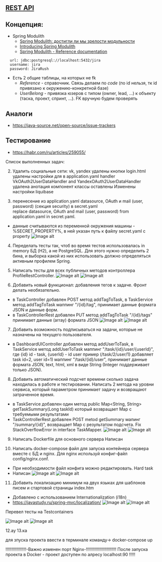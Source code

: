 ## [REST API](http://localhost:8080/doc)

## Концепция:
- Spring Modulith
  - [Spring Modulith: достигли ли мы зрелости модульности](https://habr.com/ru/post/701984/)
  - [Introducing Spring Modulith](https://spring.io/blog/2022/10/21/introducing-spring-modulith)
  - [Spring Modulith - Reference documentation](https://docs.spring.io/spring-modulith/docs/current-SNAPSHOT/reference/html/)

```
  url: jdbc:postgresql://localhost:5432/jira
  username: jira
  password: JiraRush
```
- Есть 2 общие таблицы, на которых не fk
  - _Reference_ - справочник. Связь делаем по _code_ (по id нельзя, тк id привязано к окружению-конкретной базе)
  - _UserBelong_ - привязка юзеров с типом (owner, lead, ...) к объекту (таска, проект, спринт, ...). FK вручную будем проверять

## Аналоги
- https://java-source.net/open-source/issue-trackers

## Тестирование
- https://habr.com/ru/articles/259055/

Список выполненных задач:

2. Удалить социальные сети: vk, yandex
   удалены кнопки login.html
   удалены настройки для в application.yaml
   handler  VkOAuth2UserDataHandler and YandexOAuth2UserDataHandler удалена анотация компонент классы оставлены
   Изменены настройки liquibase

3. перенесение из application.yaml datasource, OAuth и mail (user, password) (секция security)  в secret.yaml  
   replace datasource, OAuth and mail (user, password) from application.yaml in secret.yaml.
- данные считываются из переменной окружения машины - %SECRET_PROPERTY%, в ней указан путь к файлу secret.yaml
  с property
  ![Image alt](https://github.com/sfill70/project-final/blob/master/resources/static/img/secret_property.png)
4.  Переделать тесты так, чтоб во время тестов использовалась in memory БД (H2), а не PostgreSQL. 
    Для этого нужно определить 2 бина, и выборка какой из них использовать должно определяться активным профилем Spring.

5.  Написать тесты для всех публичных методов контроллера ProfileRestController.
    ![Image alt](https://github.com/sfill70/project-final/blob/master/resources/static/img/test.png)
    ![Image alt](https://github.com/sfill70/project-final/blob/master/resources/static/img/test2.png)

6. Добавить новый функционал: добавления тегов к задаче. Фронт делать необязательно.
- в  TaskController добавлен POST метод addTagToTask, в TaskService метод addTagToTask
  маппинг "/{id}/tag", принимает данные формата JSON и данные форм.
- в TaskControllerRest добавлен PUT метод addTagToTask "/{id}/tags" принимает данные (array) формата JSON
  ![Image alt](https://github.com/sfill70/project-final/blob/master/resources/static/img/point_6.png)
  ![Image alt](https://raw.githubusercontent.com/sfill70/project-final/blob/master/resources/static/img/point_6.png)

7. Добавить возможность подписываться на задачи, которые не назначены на текущего пользователя.
- в  DashboardUIController добавлен метод addUserToTask, в TaskService метод addUserToTask
  маппинг "/task/{id}/user/{userId}", где {id} id - task, {userId} - id user
  пример (/task/2/user/1} добавляет task id=2, user id=1)
  маппинг "/task/{id}/user", принимает данные формата JSON, text, html, xml в виде String (Integer поддерживает только JSON).

8. Добавить автоматический подсчет времени сколько задача находилась в работе и тестировании.
   Написать 2 метода на уровни сервиса, который параметром принимает задачу и возвращают затраченное время.
- в TaskService добавлен один метод public Map<String, String> getTaskSummary(Long taskId) который возвращает Map с
  требуемыми результатами
- TaskControllerRest добавлен POST  metod  getSummary мапинг "/summary/{id}", возвращает  Map c результатом подсчета.
  Fix StackOverflowError in interface TaskMapper.
  ![Image alt](https://github.com/sfill70/project-final/blob/master/resources/static/img/login.png)
  ![Image alt](https://github.com/sfill70/project-final/blob/master/resources/static/img/summary_8.png)

9. Написать Dockerfile для основного сервера
  Написан

10. Написать docker-compose файл для запуска контейнера сервера вместе с БД и nginx. Для nginx используй конфиг-файл config/nginx.conf.
-  При необходимости файл конфига можно редактировать. Hard task
- Написан
  ![Image alt](https://github.com/sfill70/project-final/blob/master/resources/static/img/run_in_docker.png)
  ![Image alt](https://github.com/sfill70/project-final/blob/master/resources/static/img/run_in_docker_2.png)


11. Добавить локализацию минимум на двух языках для шаблонов писем и стартовой страницы index.htm
- Добавлено с использованием Internationalization (i18n)
- https://javastudy.ru/spring-mvc/localization/
  ![Image alt](https://github.com/sfill70/project-final/blob/master/resources/static/img/local_ru.png)
  ![Image alt](https://github.com/sfill70/project-final/blob/master/resources/static/img/local_en.png)

Перевел тесты на Testcontainers

  ![Image alt](https://github.com/sfill70/project-final/blob/master/resources/static/img/testcontainer.png)
  ![Image alt](https://github.com/sfill70/project-final/blob/master/resources/static/img/testcontainer2.png)

12.ау
13.ка

для зпуска проекта ввести в терминале команду->     docker-compose up

!!!!!!!!!!!!!!!!!-Важно изменен порт Nginx-!!!!!!!!!!!!!!!!!!!!!!!!!
После запуска проекта в Docker  - проект доступен по алресу localhost:90 !!!!!




